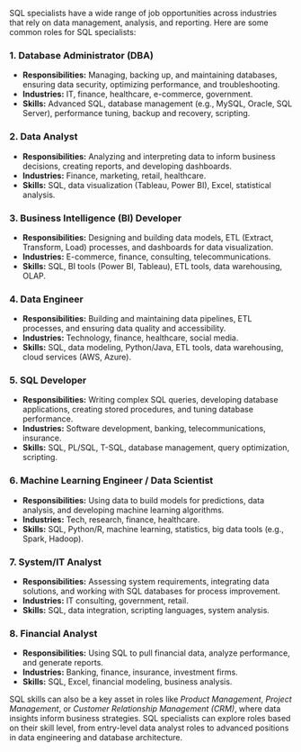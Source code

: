 SQL specialists have a wide range of job opportunities across industries that rely on data management, analysis, and reporting. Here are some common roles for SQL specialists:

### 1. **Database Administrator (DBA)**
   - **Responsibilities:** Managing, backing up, and maintaining databases, ensuring data security, optimizing performance, and troubleshooting.
   - **Industries:** IT, finance, healthcare, e-commerce, government.
   - **Skills:** Advanced SQL, database management (e.g., MySQL, Oracle, SQL Server), performance tuning, backup and recovery, scripting.

### 2. **Data Analyst**
   - **Responsibilities:** Analyzing and interpreting data to inform business decisions, creating reports, and developing dashboards.
   - **Industries:** Finance, marketing, retail, healthcare.
   - **Skills:** SQL, data visualization (Tableau, Power BI), Excel, statistical analysis.

### 3. **Business Intelligence (BI) Developer**
   - **Responsibilities:** Designing and building data models, ETL (Extract, Transform, Load) processes, and dashboards for data visualization.
   - **Industries:** E-commerce, finance, consulting, telecommunications.
   - **Skills:** SQL, BI tools (Power BI, Tableau), ETL tools, data warehousing, OLAP.

### 4. **Data Engineer**
   - **Responsibilities:** Building and maintaining data pipelines, ETL processes, and ensuring data quality and accessibility.
   - **Industries:** Technology, finance, healthcare, social media.
   - **Skills:** SQL, data modeling, Python/Java, ETL tools, data warehousing, cloud services (AWS, Azure).

### 5. **SQL Developer**
   - **Responsibilities:** Writing complex SQL queries, developing database applications, creating stored procedures, and tuning database performance.
   - **Industries:** Software development, banking, telecommunications, insurance.
   - **Skills:** SQL, PL/SQL, T-SQL, database management, query optimization, scripting.

### 6. **Machine Learning Engineer / Data Scientist**
   - **Responsibilities:** Using data to build models for predictions, data analysis, and developing machine learning algorithms.
   - **Industries:** Tech, research, finance, healthcare.
   - **Skills:** SQL, Python/R, machine learning, statistics, big data tools (e.g., Spark, Hadoop).

### 7. **System/IT Analyst**
   - **Responsibilities:** Assessing system requirements, integrating data solutions, and working with SQL databases for process improvement.
   - **Industries:** IT consulting, government, retail.
   - **Skills:** SQL, data integration, scripting languages, system analysis.

### 8. **Financial Analyst**
   - **Responsibilities:** Using SQL to pull financial data, analyze performance, and generate reports.
   - **Industries:** Banking, finance, insurance, investment firms.
   - **Skills:** SQL, Excel, financial modeling, business analysis.

SQL skills can also be a key asset in roles like *Product Management*, *Project Management*, or *Customer Relationship Management (CRM)*, where data insights inform business strategies. SQL specialists can explore roles based on their skill level, from entry-level data analyst roles to advanced positions in data engineering and database architecture.
